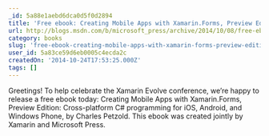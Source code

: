 ```yaml
---
_id: 5a88e1aebd6dca0d5f0d2894
title: 'Free ebook: Creating Mobile Apps with Xamarin.Forms, Preview Edition'
url: http://blogs.msdn.com/b/microsoft_press/archive/2014/10/08/free-ebook-creating-mobile-apps-with-xamarin-forms-preview-edition.aspx
category: books
slug: 'free-ebook-creating-mobile-apps-with-xamarin-forms-preview-edition'
user_id: 5a83ce59d6eb0005c4ecda2c
createdOn: '2014-10-24T17:53:25.000Z'
tags: []
---
```


Greetings! To help celebrate the Xamarin Evolve conference, we’re happy to release a free ebook today: Creating Mobile Apps with Xamarin.Forms, Preview Edition: Cross-platform C# programming for iOS, Android, and Windows Phone, by Charles Petzold. This ebook was created jointly by Xamarin and Microsoft Press.
